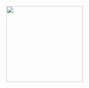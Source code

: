 <p><a href="https://dashboard.heroku.com/new?button-url=https%3A%2F%2Fgithub.com%2FNimbus01%2FMANGAA&template=https%3A%2F%2Fgithub.com%2FNimbus01%2FMANGAA"><img src="https://img.shields.io/badge/Deploy%20To%20Heroku-blueviolet?style=for-the-badge&logo=heroku" width="200""/></a></p>
